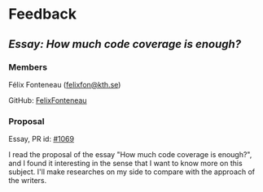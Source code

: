# Feedback
## *Essay: How much code coverage is enough?*

### Members
Félix Fonteneau (felixfon@kth.se)

GitHub: [FelixFonteneau](https://github.com/FelixFonteneau)

### Proposal
Essay, PR id: [#1069](https://github.com/KTH/devops-course/pull/1069)

I read the proposal of the essay "How much code coverage is enough?", and I found it interesting in the sense that I want to know more on this subject. 
I'll make researches on my side to compare with the approach of the writers.
